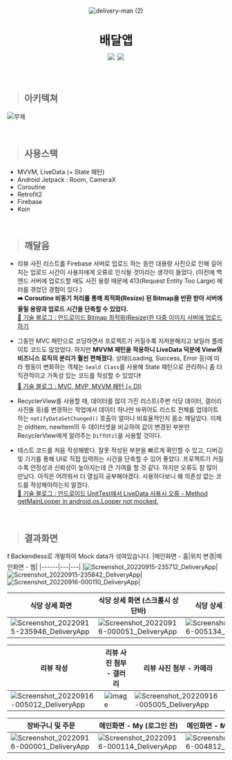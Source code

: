 <div align="center">

![delivery-man (2)](https://user-images.githubusercontent.com/68545018/188453349-bf4cb5d2-6c1d-4911-ace7-791a323d1ccb.png)
# 배달앱<br><img src="https://img.shields.io/badge/Android-3DDC84?style=flat-square&logo=Android&logoColor=white"/> <img src="https://img.shields.io/badge/Kotlin-7F52FF?style=flat-square&logo=Kotlin&logoColor=white"/>

</div>

<br>

> ## 아키텍쳐

![무제](https://user-images.githubusercontent.com/68545018/188452754-466d42af-13f8-4577-8953-16a13802ef50.png)

<br>

> ## 사용스택
- MVVM, LiveData (+ State 패턴)
- Android Jetpack : Room, CameraX
- Coroutine
- Retrofit2
- Firebase
- Koin

<br>

> ## 깨달음

- 리뷰 사진 리스트를 Firebase 서버로 업로드 하는 동안 대용량 사진으로 인해 길어지는 업로드 시간이 사용자에게 오류로 인식될 것이라는 생각이 들었다. (이전에 백엔드 서버에 업로드할 때도 사진 용량 때문에 413(Request Entity Too Large) 에러를 겪었던 경험이 있다.)<br>
**➡️ Coroutine 비동기 처리를 통해 최적화(Resize) 된 Bitmap을 반환 받아 서버에 올릴 용량과 업로드 시간을 단축할 수 있었다.**<br>
[📝 기술 블로그 : 안드로이드 Bitmap 최적화(Resize)한 다중 이미지 서버에 업로드하기](https://velog.io/@dear_jjwim/series/%EC%95%88%EB%93%9C%EB%A1%9C%EC%9D%B4%EB%93%9C-Bitmap-%EC%B5%9C%EC%A0%81%ED%99%94Resize%ED%95%9C-%EB%8B%A4%EC%A4%91-%EC%9D%B4%EB%AF%B8%EC%A7%80-%EC%84%9C%EB%B2%84%EC%97%90-%EC%97%85%EB%A1%9C%EB%93%9C%ED%95%98%EA%B8%B0)

- 그동안 MVC 패턴으로 코딩하면서 프로젝트가 커질수록 지저분해지고 보일러 플레이트 코드도 많았었다. 하지만 **MVVM 패턴을 적용하니 LiveData 덕분에 View와 비즈니스 로직의 분리가 훨씬 편해졌다.** 상태(Loading, Success, Error 등)에 따라 행동이 변화하는 객체는 `Seald Class`를 사용해 State 패턴으로 관리하니 좀 더 직관적이고 가독성 있는 코드를 작성할 수 있었다❗️<br>
[📝 기술 블로그 : MVC, MVP, MVVM 패턴 (+ DI)](https://velog.io/@dear_jjwim/MVC-MVP-MVVM-%ED%8C%A8%ED%84%B4-DI)

- RecyclerView를 사용할 때, 데이터를 많이 가진 리스트(주변 식당 데이터, 갤러리 사진들 등)를 변경하는 작업에서 데이터 하나만 바뀌어도 리스트 전체를 업데이트 하는 `notifyDataSetChanged()` 호출이 얼마나 비효율적인지 몸소 깨달았다. 이제는 oldItem, newItem의 두 데이터셋을 비교하여 값이 변경된 부분만 RecyclerView에게 알려주는 `DiffUtil`을 사용할 것이다.

- 테스트 코드를 처음 작성해봤다. 잘못 작성된 부분을 빠르게 확인할 수 있고, 디버깅 및 기기를 통해 UI로 직접 입력하는 시간을 단축할 수 있어 좋았다. 프로젝트가 커질수록 안정성과 신뢰성이 높아지는데 큰 기여를 할 것 같다. 하지만 오류도 참 많이 만났다. 아직은 어려워서 더 열심히 공부해야겠다. 사용하다보니 왜 의존성 없는 코드를 작성해야하는지 알겠다.<br>
[📝 기술 블로그 : 안드로이드 UnitTest에서 LiveData 사용시 오류 - Method getMainLooper in android.os.Looper not mocked.](https://velog.io/@dear_jjwim/%EC%95%88%EB%93%9C%EB%A1%9C%EC%9D%B4%EB%93%9C-UnitTest%EC%97%90%EC%84%9C-LiveData-%EC%82%AC%EC%9A%A9%EC%8B%9C-%EC%98%A4%EB%A5%98-Method-getMainLooper-in-android.os.Looper-not-mocked)

<br>

> ## 결과화면
❗️ Backendless로 개발하여 Mock data가 섞여있습니다.
|메인화면 - 홈|위치 변경|메인화면 - 찜|
|------|---|---|
|![Screenshot_20220915-235712_DeliveryApp](https://user-images.githubusercontent.com/68545018/190451011-d418661e-c873-4149-8fdc-2bd4e65d12b9.jpg)|![Screenshot_20220915-235842_DeliveryApp](https://user-images.githubusercontent.com/68545018/190451565-fed590c9-688b-4864-aee2-3882ce1ddc85.jpg)|![Screenshot_20220916-000110_DeliveryApp](https://user-images.githubusercontent.com/68545018/190452344-fac7955c-b623-43d2-8712-62b8a5d86eca.jpg)|

|식당 상세 화면|식당 상세 화면 (스크롤시 상단바)|식당 상세 화면 (리뷰)|
|------|---|---|
|![Screenshot_20220915-235946_DeliveryApp](https://user-images.githubusercontent.com/68545018/190452948-a8a22d06-dfcb-41f7-bed1-d71bcb04de02.jpg)|![Screenshot_20220916-000051_DeliveryApp](https://user-images.githubusercontent.com/68545018/190453009-722bb3ce-8dfd-4d72-8e4b-bd927321ffc9.jpg)|![Screenshot_20220916-005134_DeliveryApp](https://user-images.githubusercontent.com/68545018/190453072-a2a3cacd-ebaa-4e99-9036-f91d0a9dcfc4.jpg)|

|리뷰 작성|리뷰 사진 첨부 - 갤러리|리뷰 사진 첨부 - 카메라|
|------|---|---|
|![Screenshot_20220916-005012_DeliveryApp](https://user-images.githubusercontent.com/68545018/190453593-344513d4-5ad6-4cd9-9e09-d756b139f4e3.jpg)|![image](https://user-images.githubusercontent.com/68545018/190454352-444e195c-7f48-4ec1-ad65-bfe6f74eb223.png)|![Screenshot_20220916-005005_DeliveryApp](https://user-images.githubusercontent.com/68545018/190453637-fad77de9-42e2-4c90-8f3e-8070d8563685.jpg)

|장바구니 및 주문|메인화면 - My (로그인 전)|메인화면 - My (로그인 후)|
|------|---|---|
|![Screenshot_20220916-000001_DeliveryApp](https://user-images.githubusercontent.com/68545018/190454820-bb427ccd-7309-4b78-83f5-e9dcbfeaed89.jpg)|![Screenshot_20220916-000114_DeliveryApp](https://user-images.githubusercontent.com/68545018/190454861-6f40ef15-c7cb-4655-8b4d-b68c4ea9bacd.jpg)|![Screenshot_20220916-004812_DeliveryApp](https://user-images.githubusercontent.com/68545018/190454889-f94a773a-a8ea-4fbe-962b-22e5af8fbf04.jpg)|


